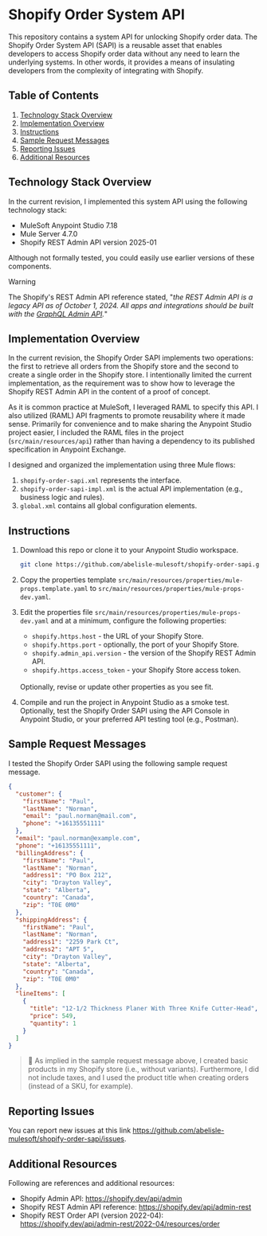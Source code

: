 # Shopify Order System API
This repository contains a system API for unlocking Shopify order data. The Shopify Order System API (SAPI) is a reusable asset that enables developers to access Shopify order data without any need to learn the underlying systems. In other words, it provides a means of insulating developers from the complexity of integrating with Shopify.

## Table of Contents
1. [Technology Stack Overview](#technology-stack-overview)
2. [Implementation Overview](#implementation-overview)
3. [Instructions](#instructions)
4. [Sample Request Messages](#sample-request-messages)
5. [Reporting Issues](#reporting-issues)
6. [Additional Resources](#additional-resources)

## Technology Stack Overview
In the current revision, I implemented this system API using the following technology stack:
- MuleSoft Anypoint Studio 7.18
- Mule Server 4.7.0
- Shopify REST Admin API version 2025-01

Although not formally tested, you could easily use earlier versions of these components.

> [!WARNING]
> The Shopify's REST Admin API reference stated, "*the REST Admin API is a legacy API as of October 1, 2024. All apps and integrations should be built with the [GraphQL Admin API](https://shopify.dev/docs/api/admin-graphql).*" 

## Implementation Overview
In the current revision, the Shopify Order SAPI implements two operations: the first to retrieve all orders from the Shopify store and the second to create a single order in the Shopify store. I intentionally limited the current implementation, as the requirement was to show how to leverage the Shopify REST Admin API in the content of a proof of concept. 

As it is common practice at MuleSoft, I leveraged RAML to specify this API. I also utilized (RAML) API fragments to promote reusability where it made sense. Primarily for convenience and to make sharing the Anypoint Studio project easier, I included the RAML files in the project (`src/main/resources/api`) rather than having a dependency to its published specification in Anypoint Exchange.

I designed and organized the implementation using three Mule flows:
1. `shopify-order-sapi.xml` represents the interface.
2. `shopify-order-sapi-impl.xml` is the actual API implementation (e.g., business logic and rules).
3. `global.xml` contains all global configuration elements.

## Instructions
1. Download this repo or clone it to your Anypoint Studio workspace.
    ```sh
    git clone https://github.com/abelisle-mulesoft/shopify-order-sapi.git
    ```

2. Copy the properties template `src/main/resources/properties/mule-props.template.yaml`  to `src/main/resources/properties/mule-props-dev.yaml`. 

3. Edit the properties file `src/main/resources/properties/mule-props-dev.yaml` and at a minimum, configure the following properties:

   - `shopify.https.host` - the URL of your Shopify Store.
   - `shopify.https.port` - optionally, the port of your Shopify Store.
   - `shopify.admin_api.version` - the version of the Shopify REST Admin API.
   - `shopify.https.access_token` - your Shopify Store access token.

    <br/>
    Optionally, revise or update other properties as you see fit.

4. Compile and run the project in Anypoint Studio as a smoke test. Optionally, test the Shopify Order SAPI using the API Console in Anypoint Studio, or your preferred API testing tool (e.g., Postman).

## Sample Request Messages
I tested the Shopify Order SAPI using the following sample request message.
```json
{
  "customer": {
    "firstName": "Paul",
    "lastName": "Norman",
    "email": "paul.norman@mail.com",
    "phone": "+16135551111"
  },
  "email": "paul.norman@example.com",
  "phone": "+16135551111",
  "billingAddress": {
    "firstName": "Paul",
    "lastName": "Norman",
    "address1": "PO Box 212",
    "city": "Drayton Valley",
    "state": "Alberta",
    "country": "Canada",
    "zip": "T0E 0M0"
  },
  "shippingAddress": {
    "firstName": "Paul",
    "lastName": "Norman",
    "address1": "2259 Park Ct",
    "address2": "APT 5",
    "city": "Drayton Valley",
    "state": "Alberta",
    "country": "Canada",
    "zip": "T0E 0M0"
  },
  "lineItems": [
    {
      "title": "12-1/2 Thickness Planer With Three Knife Cutter-Head",
      "price": 549,
      "quantity": 1
    }
  ]
}
```

> :memo: As implied in the sample request message above, I created basic products in my Shopify store (i.e., without variants). Furthermore, I did not include taxes, and I used the product title when creating orders (instead of a SKU, for example).

## Reporting Issues
You can report new issues at this link https://github.com/abelisle-mulesoft/shopify-order-sapi/issues.

## Additional Resources
Following are references and additional resources:
- Shopify Admin API: https://shopify.dev/api/admin
- Shopify REST Admin API reference: https://shopify.dev/api/admin-rest
- Shopify REST Order API (version 2022-04): https://shopify.dev/api/admin-rest/2022-04/resources/order
